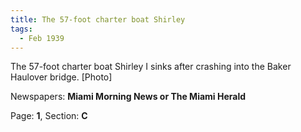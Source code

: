 ```yaml
---  
title: The 57-foot charter boat Shirley  
tags:  
  - Feb 1939  
---  
```

  
The 57-foot charter boat Shirley I sinks after crashing into the Baker Haulover bridge. [Photo]  
  
Newspapers: **Miami Morning News or The Miami Herald**  
  
Page: **1**, Section: **C** 
